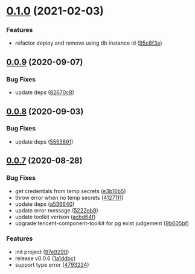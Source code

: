 # [0.1.0](https://github.com/serverless-components/tencent-postgresql/compare/v0.0.9...v0.1.0) (2021-02-03)


### Features

* refactor deploy and remove using db instance id ([95c8f3e](https://github.com/serverless-components/tencent-postgresql/commit/95c8f3ef71316e00027feeb0b9f288870bab6934))

## [0.0.9](https://github.com/serverless-components/tencent-postgresql/compare/v0.0.8...v0.0.9) (2020-09-07)


### Bug Fixes

* update deps ([82670c8](https://github.com/serverless-components/tencent-postgresql/commit/82670c8a3a4faeca823a1dfaabf2f2e8c677de6f))

## [0.0.8](https://github.com/serverless-components/tencent-postgresql/compare/v0.0.7...v0.0.8) (2020-09-03)


### Bug Fixes

* update deps ([5553691](https://github.com/serverless-components/tencent-postgresql/commit/5553691d89f5e404d47ccbec5b9729681be3ce97))

## [0.0.7](https://github.com/serverless-components/tencent-postgresql/compare/v0.0.6...v0.0.7) (2020-08-28)


### Bug Fixes

* get credentials from temp secrets ([e3b16b5](https://github.com/serverless-components/tencent-postgresql/commit/e3b16b5dd3953b8ada5fc8dfa99b0b6a42d24404))
* throw error when no temp secrets ([4127111](https://github.com/serverless-components/tencent-postgresql/commit/4127111bf8839766d3d1f57d17434a473a3a5caf))
* update deps ([a536640](https://github.com/serverless-components/tencent-postgresql/commit/a536640b8408f56c9796780dffb193459a1bb5eb))
* update error message ([5222eb9](https://github.com/serverless-components/tencent-postgresql/commit/5222eb9b90c737f48f27a98dbfc74af4e1debda8))
* update toolkit verison ([acbd64f](https://github.com/serverless-components/tencent-postgresql/commit/acbd64f16f3cb23c3f56b5dbda78b3bcea60a747))
* upgrade tencent-component-toolkit for pg exist judgement ([9b605bf](https://github.com/serverless-components/tencent-postgresql/commit/9b605bf8b7c7a6624b24bb4e1610fb6aa7c2002f))


### Features

* init project ([97e9290](https://github.com/serverless-components/tencent-postgresql/commit/97e92908025b955fab0068b238a46071ea51ef16))
* release v0.0.6 ([1a1ddbc](https://github.com/serverless-components/tencent-postgresql/commit/1a1ddbcf058db11c7286236fc3dd2f16fa90ea81))
* support type error ([4793224](https://github.com/serverless-components/tencent-postgresql/commit/4793224fd43fcced5c0a3a087a3de9f27e242836))
